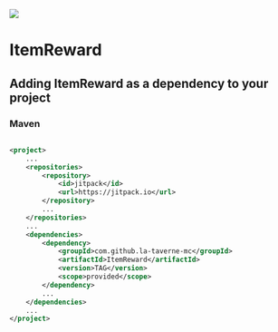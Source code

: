 [![](https://jitpack.io/v/la-taverne-mc/ItemReward.svg)](https://jitpack.io/#la-taverne-mc/ItemReward)

# ItemReward

## Adding ItemReward as a dependency to your project

### Maven

```xml

<project>
    ...
    <repositories>
        <repository>
            <id>jitpack</id>
            <url>https://jitpack.io</url>
        </repository>
        ...
    </repositories>
    ...
    <dependencies>
        <dependency>
            <groupId>com.github.la-taverne-mc</groupId>
            <artifactId>ItemReward</artifactId>
            <version>TAG</version>
            <scope>provided</scope>
        </dependency>
        ...
    </dependencies>
    ...
</project>
```
